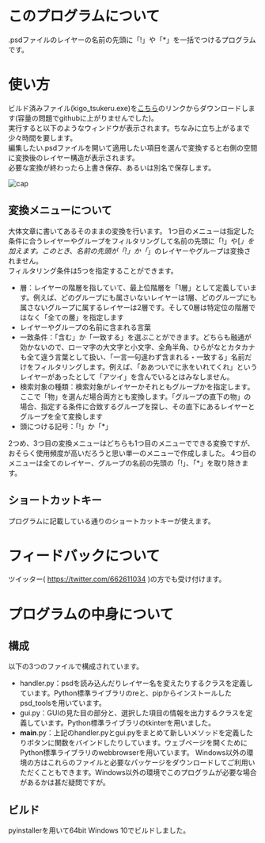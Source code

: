 # このプログラムについて
.psdファイルのレイヤーの名前の先頭に「!」や「*」を一括でつけるプログラムです。

# 使い方
ビルド済みファイル(kigo_tsukeru.exe)を[こちら](https://drive.google.com/file/d/18eKgunHv56oxsGmuoi_uf5NXYSkFSbnE/view?usp=sharing)のリンクからダウンロードします(容量の問題でgithubに上がりませんでした)。   
実行すると以下のようなウィンドウが表示されます。ちなみに立ち上がるまで少々時間を要します。   
編集したい.psdファイルを開いて適用したい項目を選んで変換すると右側の空間に変換後のレイヤー構造が表示されます。   
必要な変換が終わったら上書き保存、あるいは別名で保存します。   

![cap](https://user-images.githubusercontent.com/48207892/89515942-bff90380-d812-11ea-9c43-262f5741b8af.PNG)

## 変換メニューについて
大体文章に書いてあるそのままの変換を行います。
1つ目のメニューは指定した条件に合うレイヤーやグループをフィルタリングして名前の先頭に「!」や[*」を加えます。このとき、名前の先頭が「!」か「*」のレイヤーやグループは変換されません。   
フィルタリング条件は5つを指定することができます。
- 層：レイヤーの階層を指していて、最上位階層を「1層」として定義しています。例えば、どのグループにも属さいないレイヤーは1層、どのグループにも属さないグループに属するレイヤーは2層です。そして0層は特定位の階層ではなく「全ての層」を指定します
- レイヤーやグループの名前に含まれる言葉
- 一致条件：「含む」か「一致する」を選ぶことができます。どちらも融通が効かないので、ローマ字の大文字と小文字、全角半角、ひらがなとカタカナも全て違う言葉として扱い、「一言一句違わず含まれる・一致する」名前だけをフィルタリングします。例えば、「ああついでに氷をいれてくれ」というレイヤーがあったとして「アツイ」を含んでいるとはみなしません。
- 検索対象の種類：検索対象がレイヤーかそれともグループかを指定します。ここで「物」を選んだ場合両方とも変換します。「グループの直下の物」の場合、指定する条件に合致するグループを探し、その直下にあるレイヤーとグループを全て変換します
- 頭につける記号：「!」か「*」

2つめ、3つ目の変換メニューはどちらも1つ目のメニューでできる変換ですが、おそらく使用頻度が高いだろうと思い単一のメニューで作成しました。
4つ目のメニューは全てのレイヤー、グループの名前の先頭の「!」、「*」を取り除きます。

## ショートカットキー
プログラムに記載している通りのショートカットキーが使えます。

# フィードバックについて
ツイッター( https://twitter.com/662611034 )の方でも受け付けます。

# プログラムの中身について
## 構成
以下の3つのファイルで構成されています。
- handler.py：psdを読み込んだりレイヤー名を変えたりするクラスを定義しています。Python標準ライブラリのreと、pipからインストールしたpsd_toolsを用いています。
- gui.py：GUIの見た目の部分と、選択した項目の情報を出力するクラスを定義しています。Python標準ライブラリのtkinterを用いました。
- __main__.py：上記のhandler.pyとgui.pyをまとめて新しいメソッドを定義したりボタンに関数をバインドしたりしています。ウェブページを開くためにPython標準ライブラリのwebbrowserを用いています。
Windows以外の環境の方はこれらのファイルと必要なパッケージをダウンロードしてご利用いただくこともできます。Windows以外の環境でこのプログラムが必要な場合があるかは甚だ疑問ですが。

## ビルド
pyinstallerを用いて64bit Windows 10でビルドしました。
